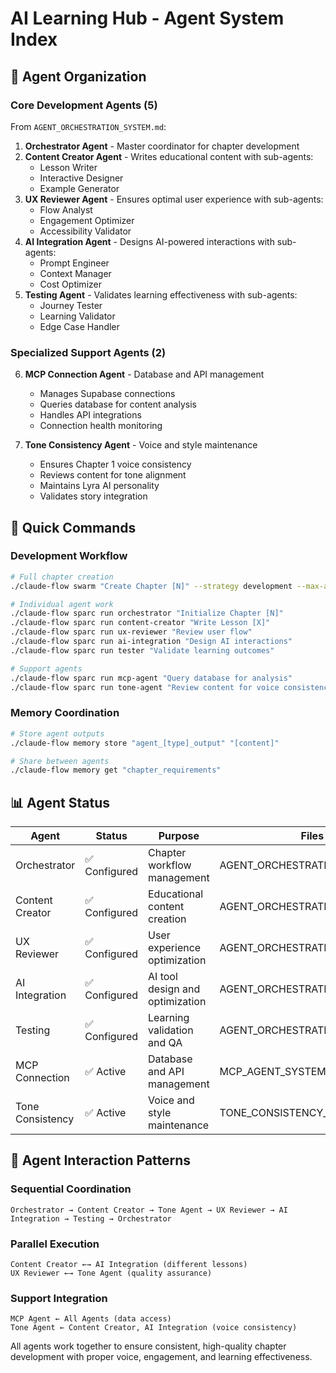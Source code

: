 # AI Learning Hub - Agent System Index

## 📂 Agent Organization

### **Core Development Agents** (5)
From `AGENT_ORCHESTRATION_SYSTEM.md`:

1. **Orchestrator Agent** - Master coordinator for chapter development
2. **Content Creator Agent** - Writes educational content with sub-agents:
   - Lesson Writer
   - Interactive Designer  
   - Example Generator
3. **UX Reviewer Agent** - Ensures optimal user experience with sub-agents:
   - Flow Analyst
   - Engagement Optimizer
   - Accessibility Validator
4. **AI Integration Agent** - Designs AI-powered interactions with sub-agents:
   - Prompt Engineer
   - Context Manager
   - Cost Optimizer
5. **Testing Agent** - Validates learning effectiveness with sub-agents:
   - Journey Tester
   - Learning Validator
   - Edge Case Handler

### **Specialized Support Agents** (2)

6. **MCP Connection Agent** - Database and API management
   - Manages Supabase connections
   - Queries database for content analysis
   - Handles API integrations
   - Connection health monitoring

7. **Tone Consistency Agent** - Voice and style maintenance
   - Ensures Chapter 1 voice consistency
   - Reviews content for tone alignment
   - Maintains Lyra AI personality
   - Validates story integration

## 🚀 Quick Commands

### **Development Workflow**
```bash
# Full chapter creation
./claude-flow swarm "Create Chapter [N]" --strategy development --max-agents 8

# Individual agent work
./claude-flow sparc run orchestrator "Initialize Chapter [N]"
./claude-flow sparc run content-creator "Write Lesson [X]"
./claude-flow sparc run ux-reviewer "Review user flow"
./claude-flow sparc run ai-integration "Design AI interactions"
./claude-flow sparc run tester "Validate learning outcomes"

# Support agents
./claude-flow sparc run mcp-agent "Query database for analysis"
./claude-flow sparc run tone-agent "Review content for voice consistency"
```

### **Memory Coordination**
```bash
# Store agent outputs
./claude-flow memory store "agent_[type]_output" "[content]"

# Share between agents
./claude-flow memory get "chapter_requirements"
```

## 📊 Agent Status

| Agent | Status | Purpose | Files |
|-------|--------|---------|--------|
| Orchestrator | ✅ Configured | Chapter workflow management | AGENT_ORCHESTRATION_SYSTEM.md |
| Content Creator | ✅ Configured | Educational content creation | AGENT_ORCHESTRATION_SYSTEM.md |
| UX Reviewer | ✅ Configured | User experience optimization | AGENT_ORCHESTRATION_SYSTEM.md |
| AI Integration | ✅ Configured | AI tool design and optimization | AGENT_ORCHESTRATION_SYSTEM.md |
| Testing | ✅ Configured | Learning validation and QA | AGENT_ORCHESTRATION_SYSTEM.md |
| MCP Connection | ✅ Active | Database and API management | MCP_AGENT_SYSTEM.md |
| Tone Consistency | ✅ Active | Voice and style maintenance | TONE_CONSISTENCY_AGENT.md |

## 🔄 Agent Interaction Patterns

### **Sequential Coordination**
```
Orchestrator → Content Creator → Tone Agent → UX Reviewer → AI Integration → Testing → Orchestrator
```

### **Parallel Execution**
```
Content Creator ←→ AI Integration (different lessons)
UX Reviewer ←→ Tone Agent (quality assurance)
```

### **Support Integration**
```
MCP Agent ← All Agents (data access)
Tone Agent ← Content Creator, AI Integration (voice consistency)
```

All agents work together to ensure consistent, high-quality chapter development with proper voice, engagement, and learning effectiveness.